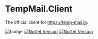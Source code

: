 ﻿# TempMail.Client

The official client for https://temp-mail.io.

![badge](https://img.shields.io/endpoint?url=https://gist.githubusercontent.com/SLAVONchick/89c85cdd66cced45519b7928f2740687/raw/temp-mail-dotnet-code-coverage.json)
[![NuGet Version](https://img.shields.io/nuget/v/TempMail.Client?style=flat&color=blue)](https://www.nuget.org/packages/TempMail.Client/)
[![NuGet Version](https://img.shields.io/nuget/vpre/TempMail.Client?style=flat&color=orange)](https://www.nuget.org/packages/TempMail.Client)
